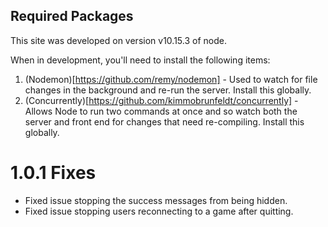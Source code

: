 

## Required Packages

This site was developed on version v10.15.3 of node.

When in development, you'll need to install the following items:

  1) (Nodemon)[https://github.com/remy/nodemon] - Used to watch for file changes in the background and re-run the server. Install this globally.
  2) (Concurrently)[https://github.com/kimmobrunfeldt/concurrently] - Allows Node to run two commands at once and so watch both the server and front end for changes that need re-compiling. Install this globally.


 # 1.0.1 Fixes

  * Fixed issue stopping the success messages from being hidden.
  * Fixed issue stopping users reconnecting to a game after quitting.